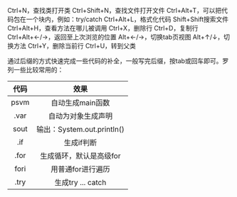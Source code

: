 Ctrl+N，查找类打开类
Ctrl+Shift+N，查找文件打开文件
Ctrl+Alt+T，可以把代码包在一个块内，例如：try/catch
Ctrl+Alt+L，格式化代码
Shift+Shift搜索文件
Ctrl+Alt+H，查看方法在哪儿被调用
Ctrl+X，删除行
Ctrl+D，复制行
Ctrl+Alt+←/→，返回至上次浏览的位置
Alt+←/→，切换tab页视图
Alt+↑/↓，切换方法
Ctrl+Y，删除当前行
Ctrl+U，转到父类



通过后缀的方式快速完成一些代码的补全，一般写完后缀，按tab或回车即可。罗列一些比较常用的：

| 代码 |            效果            |
| :--: | :------------------------: |
| psvm |      自动生成main函数      |
| .var |     自动为对象生成声明     |
| sout | 输出：System.out.println() |
| .if  |         生成if判断         |
| .for |  生成循环，默认是高级for   |
| fori |     用普通for进行遍历      |
| .try |     生成try ... catch      |